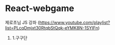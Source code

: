 # React-webgame
제로초님 JS 강좌 (https://www.youtube.com/playlist?list=PLcqDmjxt30RtqbStQqk-eYMK8N-1SYIFn)

<ol>
  <li>1.구구단</li>
</ol>
